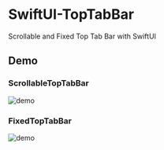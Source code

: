 # SwiftUI-TopTabBar
Scrollable and Fixed Top Tab Bar with SwiftUI
## Demo
### ScrollableTopTabBar
![demo](https://github.com/skw398/SwiftUI-TopTabBar/assets/114917347/1cf855b7-1b4a-45c1-9fcd-da846a989b98)
### FixedTopTabBar
![demo](https://github.com/skw398/SwiftUI-TopTabBar/assets/114917347/a67abf19-7589-4027-aa0e-c82ef289bee7)
